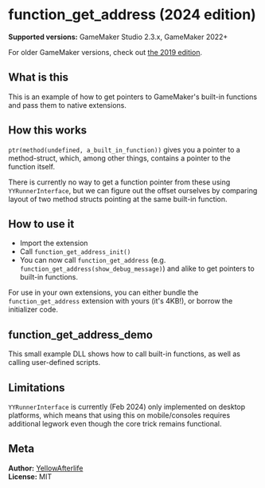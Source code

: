 # function_get_address (2024 edition)

**Supported versions:** GameMaker Studio 2.3.x, GameMaker 2022+

For older GameMaker versions, check out
[the 2019 edition](https://github.com/YAL-GameMaker/function_get_address).

## What is this
This is an example of how to get pointers to GameMaker's built-in functions
and pass them to native extensions.

## How this works
`ptr(method(undefined, a_built_in_function))` gives you a pointer to a method-struct,
which, among other things, contains a pointer to the function itself.

There is currently no way to get a function pointer from these using `YYRunnerInterface`,
but we can figure out the offset ourselves by comparing layout of two method structs
pointing at the same built-in function.

## How to use it
- Import the extension
- Call `function_get_address_init()`
- You can now call
  `function_get_address` (e.g. `function_get_address(show_debug_message)`)
  and alike to get pointers to built-in functions.

For use in your own extensions, you can either bundle the `function_get_address` extension with yours (it's 4KB!),
or borrow the initializer code.

## function_get_address_demo
This small example DLL shows how to call built-in functions,
as well as calling user-defined scripts.

## Limitations
`YYRunnerInterface` is currently (Feb 2024) only implemented on desktop platforms,
which means that using this on mobile/consoles requires additional legwork
even though the core trick remains functional.

## Meta

**Author:** [YellowAfterlife](https://github.com/YellowAfterlife)  
**License:** MIT